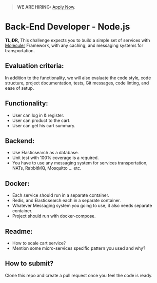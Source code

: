> **WE ARE HIRING:** [Apply Now](http://smrtr.io/N-RJ).

# Back-End Developer - Node.js

<strong>TL;DR,</strong> This challenge expects you to build a simple set of services with [Moleculer](https://moleculer.services/) Framework, with any caching, and messaging systems for transportation.

## Evaluation criteria:

In addition to the functionality, we will also evaluate the code style, code structure, project documentation, tests, Git messages, code linting, and ease of setup.

## Functionality:

- User can log in & register.
- User can product to the cart.
- User can get his cart summary.

## Backend:

- Use Elasticsearch as a database.
- Unit test with 100% coverage is a required.
- You have to use any messaging system for services transportation, NATs, RabbitMQ, Mosquitto ... etc.

## Docker:

- Each service should run in a separate container.
- Redis, and Elasticsearch each in a separate container.
- Whatever Messaging system you going to use, it also needs separate container.
- Project should run with docker-compose.

## Readme:

- How to scale cart service?
- Mention some micro-services specific pattern you used and why?

## How to submit?

Clone this repo and create a pull request once you feel the code is ready.
